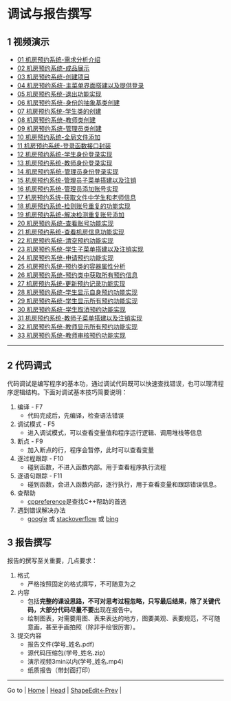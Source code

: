 # 调试与报告撰写

## 1 视频演示

- [01 机房预约系统-需求分析介绍](https://www.bilibili.com/video/BV1et411b73Z?p=282)
- [02 机房预约系统-成品展示](https://www.bilibili.com/video/BV1et411b73Z?p=283)
- [03 机房预约系统-创建项目](https://www.bilibili.com/video/BV1et411b73Z?p=284)
- [04 机房预约系统-主菜单界面搭建以及提供登录](https://www.bilibili.com/video/BV1et411b73Z?p=285)
- [05 机房预约系统-退出功能实现](https://www.bilibili.com/video/BV1et411b73Z?p=286)
- [06 机房预约系统-身份的抽象基类创建](https://www.bilibili.com/video/BV1et411b73Z?p=287)
- [07 机房预约系统-学生类的创建](https://www.bilibili.com/video/BV1et411b73Z?p=288)
- [08 机房预约系统-教师类创建](https://www.bilibili.com/video/BV1et411b73Z?p=289)
- [09 机房预约系统-管理员类创建](https://www.bilibili.com/video/BV1et411b73Z?p=290)
- [10 机房预约系统-全局文件添加](https://www.bilibili.com/video/BV1et411b73Z?p=291)
- [11 机房预约系统-登录函数接口封装](https://www.bilibili.com/video/BV1et411b73Z?[p=292)
- [12 机房预约系统-学生身份登录实现](https://www.bilibili.com/video/BV1et411b73Z?[p=293)
- [13 机房预约系统-教师身份登录实现](https://www.bilibili.com/video/BV1et411b73Z?[p=294)
- [14 机房预约系统-管理员身份登录实现](https://www.bilibili.com/video/BV1et411b73Z?p=295)
- [15 机房预约系统-管理员子菜单搭建以及注销](https://www.bilibili.com/video/BV1et411b73Z?p=296)
- [16 机房预约系统-管理员添加账号实现](https://www.bilibili.com/video/BV1et411b73Z?p=297)
- [17 机房预约系统-获取文件中学生和老师信息](https://www.bilibili.com/video/BV1et411b73Z?p=298)
- [18 机房预约系统-检则账号重复的功能实现](https://www.bilibili.com/video/BV1et411b73Z?p=299)
- [19 机房预约系统-解决检测重复账号添加](https://www.bilibili.com/video/BV1et411b73Z?p=300)
- [20 机房预约系统-查看账号功能实现](https://www.bilibili.com/video/BV1et411b73Z?p=301)
- [21 机房预约系统-查看机房信息功能实现](https://www.bilibili.com/video/BV1et411b73Z?p=302)
- [22 机房预约系统-清空预约功能实现](https://www.bilibili.com/video/BV1et411b73Z?p=303)
- [23 机房预约系统-学生子菜单搭建以及注销实现](https://www.bilibili.com/video/BV1et411b73Z?p=304)
- [24 机房预约系统-申请预约功能实现](https://www.bilibili.com/video/BV1et411b73Z?p=305)
- [25 机房预约系统-预约类的容器属性分析](https://www.bilibili.com/video/BV1et411b73Z?p=306)
- [26 机房预约系统-预约类中获取所有预约信息](https://www.bilibili.com/video/BV1et411b73Z?p=307)
- [27 机房预约系统-更新预约记录功能实现](https://www.bilibili.com/video/BV1et411b73Z?p=308)
- [28 机房预约系统-学生显示自身预约功能实现](https://www.bilibili.com/video/BV1et411b73Z?p=309)
- [29 机房预约系统-学生显示所有预约功能实现](https://www.bilibili.com/video/BV1et411b73Z?p=310)
- [30 机房预约系统-学生取消预约功能实现](https://www.bilibili.com/video/BV1et411b73Z?p=311)
- [31 机房预约系统-教师子菜单搭建以及注销实现](https://www.bilibili.com/video/BV1et411b73Z?p=312)
- [32 机房预约系统-教师显示所有预约功能实现](https://www.bilibili.com/video/BV1et411b73Z?p=313)
- [33 机房预约系统-教师审核预约功能实现](https://www.bilibili.com/video/BV1et411b73Z?p=314)
---

## 2 代码调式
代码调试是编写程序的基本功，通过调试代码既可以快速查找错误，也可以理清程序逻辑结构。下面对调试基本技巧简要说明：
1. 编译 - F7
	- 代码完成后，先编译，检查语法错误
2. 调试模式 - F5
	- 进入调试模式，可以查看变量值和程序运行逻辑、调用堆栈等信息
3. 断点 - F9
	- 加入断点的行，程序会暂停，此时可以查看变量
4. 逐过程跟踪 - F10
	- 碰到函数，不进入函数内部。用于查看程序执行流程
5. 逐语句跟踪 - F11
	- 碰到函数，会进入函数内部，逐行执行，用于查看变量和跟踪错误信息。
6. 查帮助
	- [cppreference](https://en.cppreference.com/w/)是查找C++帮助的首选
7. 遇到错误解决办法
	- [google](google.com) 或 [stackoverflow](https://stackoverflow.com/) 或 [bing](bing.com)


## 3 报告撰写

报告的撰写至关重要，几点要求：
1. 格式
	- 严格按照固定的格式撰写，不可随意为之
2. 内容
	- 包括**完整的课设思路，不可对思考过程忽略，只写最后结果，除了关键代码，大部分代码尽量不要**出现在报告中。
	- 绘制图表，对需要用图、表来表达的地方，图要美观、表要规范，不可随意画，甚至手画拍照（除非手绘很厉害）。
3. 提交内容
	- 报告文件(学号_姓名.pdf)
	- 源代码压缩包(学号_姓名.zip)
	- 演示视频3min以内(学号_姓名.mp4)
	- 纸质报告（带封面打印）
	

---

Go to | [Home](../README.md) | [Head](#调试与报告撰写) | [ShapeEdit<-Prev](./D7_ShapeEdit.md) | 
